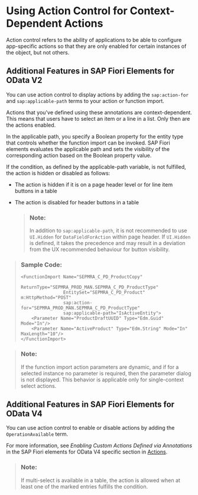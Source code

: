 <!-- loio5b0b686a3b7a491a9ec654b4f1536fa8 -->

# Using Action Control for Context-Dependent Actions

Action control refers to the ability of applications to be able to configure app-specific actions so that they are only enabled for certain instances of the object, but not others.



<a name="loio5b0b686a3b7a491a9ec654b4f1536fa8__section_dhs_mjc_2nb"/>

## Additional Features in SAP Fiori Elements for OData V2

You can use action control to display actions by adding the `sap:action-for` and `sap:applicable-path` terms to your action or function import.

Actions that you've defined using these annotations are context-dependent. This means that users have to select an item or a line in a list. Only then are the actions enabled.

In the applicable path, you specify a Boolean property for the entity type that controls whether the function import can be invoked. SAP Fiori elements evaluates the applicable path and sets the visibility of the corresponding action based on the Boolean property value.

If the condition, as defined by the applicable-path variable, is not fulfilled, the action is hidden or disabled as follows:

-   The action is hidden if it is on a page header level or for line item buttons in a table

-   The action is disabled for header buttons in a table

    > ### Note:  
    > In addition to `sap:applicable-path`, it is not recommended to use `UI.Hidden` for `DataFieldForAction` within page header. If `UI.Hidden` is defined, it takes the precedence and may result in a deviation from the UX recommended behaviour for button visibility.


> ### Sample Code:  
> ```
> <FunctionImport Name="SEPMRA_C_PD_ProductCopy" 
>                 ReturnType="SEPMRA_PROD_MAN.SEPMRA_C_PD_ProductType" 
>                 EntitySet="SEPMRA_C_PD_Product" m:HttpMethod="POST"
>                 sap:action-for="SEPMRA_PROD_MAN.SEPMRA_C_PD_ProductType" 
>                 sap:applicable-path="IsActiveEntity">
>     <Parameter Name="ProductDraftUUID" Type="Edm.Guid" Mode="In"/>
>     <Parameter Name="ActiveProduct" Type="Edm.String" Mode="In" MaxLength="10"/>
> </FunctionImport>
> 
> ```

> ### Note:  
> If the function import action parameters are dynamic, and if for a selected instance no parameter is required, then the parameter dialog is not displayed. This behavior is applicable only for single-context select actions.



<a name="loio5b0b686a3b7a491a9ec654b4f1536fa8__section_hhv_qjc_2nb"/>

## Additional Features in SAP Fiori Elements for OData V4

You can use action control to enable or disable actions by adding the `OperationAvailable` term.

For more information, see *Enabling Custom Actions Defined via Annotations* in the SAP Fiori elements for OData V4 specific section in [Actions](actions-cbf16c5.md).



> ### Note:  
> If multi-select is available in a table, the action is allowed when at least one of the marked entries fulfills the condition.

